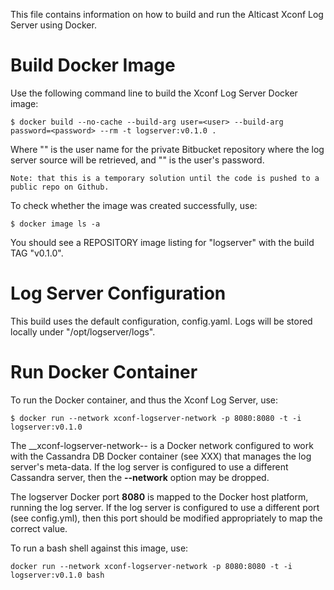 This file contains information on how to build and run the Alticast Xconf Log Server using Docker.

# Build Docker Image

Use the following command line to build the Xconf Log Server Docker image:

```
$ docker build --no-cache --build-arg user=<user> --build-arg password=<password> --rm -t logserver:v0.1.0 .
```

Where "__<user>__" is the user name for the private Bitbucket repository where the log server source will be retrieved, and "__<password>__" is the user's password.

```
Note: that this is a temporary solution until the code is pushed to a public repo on Github.
```

To check whether the image was created successfully, use:

```
$ docker image ls -a
```

You should see a REPOSITORY image listing for "logserver" with the build TAG "v0.1.0".

# Log Server Configuration

This build uses the default configuration, config.yaml. Logs will be stored locally under "/opt/logserver/logs".

# Run Docker Container

To run the Docker container, and thus the Xconf Log Server, use:

```
$ docker run --network xconf-logserver-network -p 8080:8080 -t -i logserver:v0.1.0
```

The __xconf-logserver-network-- is a Docker network configured to work with the
Cassandra DB Docker container (see XXX) that manages the log server's meta-data.
If the log server is configured to use a different Cassandra server, then the
__--network__ option may be dropped.

The logserver Docker port __8080__ is mapped to the Docker host platform,
running the log server. If the log server is configured to use a different port
(see config.yml), then this port should be modified appropriately to map the
correct value.

To run a bash shell against this image, use:

```
docker run --network xconf-logserver-network -p 8080:8080 -t -i logserver:v0.1.0 bash
```
